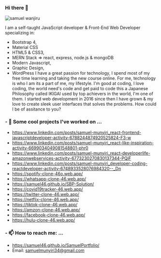 ### Hi there 👋
![samuel wanjiru](https://user-images.githubusercontent.com/30689959/94124336-89785600-fe5d-11ea-8b74-43dbc8384c65.png)

I am a self-taught JavaScript developer & Front-End Web Developer specializing in:
- Bootstrap 4,
- Material CSS
- HTML5 & CSS3,
- MERN Stack => react, express, node.js & mongoDB
- Modern Javascript,
- Graphic Design,
- WordPress
I have a great passion for technology, I spend most of my free time learning and taking the new course online. For me, technology is who I am its a part of me, my lifestyle. I'm good at coding, I love coding, the world need's code and get paid to code this a Japanese Philosophy called IKIGAI used by top achievers in the world, I'm one of them. I started web development in 2016 since then I have grown & my love to create sleek user interfaces that solves the problems. How could I be of assitance to you?

### - 🔭 Some cool projects I've worked on ...
- https://www.linkedin.com/posts/samuel-munyiri_react-frontend-javascriptdeveloper-activity-6788244874920525824-F3-w
- https://www.linkedin.com/posts/samuel-munyiri_react-like-inspiration-activity-6699034049081548801-phr0
- https://www.linkedin.com/posts/samuel-munyiri_react-developerlife-amazonwebservices-activity-6773230270830137344-PQiF
- https://www.linkedin.com/posts/samuel-munyiri_developer-coding-reactdeveloper-activity-6748933528076984320--_Dn
- https://spotify-clone-46o.web.app/
- https://whatsapp-clone-46.web.app/
- https://samuel46.github.io/SBP-Solution/
- https://covid19tracker-46.web.app/
- https://twitter-clone-46.web.app/
- https://netflix-clone-46.web.app/
- https://tiktok-clone-46.web.app/
- https://amzon-clone-46.web.app/
- https://facebook-clone-46.web.app/
- https://hulu-clone-46.web.app/


### - 📫 How to reach me: ...

- https://samuel46.github.io/SamuelPortfolio/
- Email: samuelmunyiri34@gmail.com








